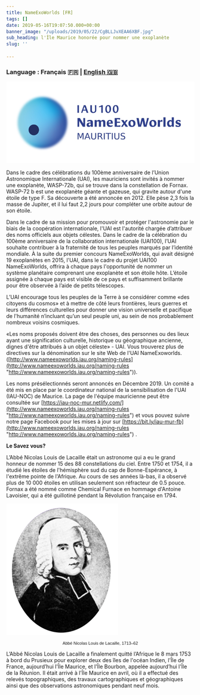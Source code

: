 ```yaml
---
title: NameExoWorlds [FR]
tags: []
date: 2019-05-16T19:07:50.000+00:00
banner_image: "/uploads/2019/05/22/CgBLLJvXEAA6XBF.jpg"
sub_heading: l'Île Maurice honorée pour nommer une exoplanète
slug: ''

---
```

### Language : **Français 🇫🇷** | [English 🇬🇧](/activities/nameexoworlds/)

![](/uploads/2019/06/12/nameexomur.jpg)

Dans le cadre des célébrations du 100ème anniversaire de l’Union Astronomique Internationale (UAI), les mauriciens sont invités à nommer une exoplanète, WASP-72b, qui se trouve dans la constellation de Fornax. WASP-72 b est une exoplanète géante et gazeuse, qui gravite autour d'une étoile de type F. Sa découverte a été annoncée en 2012. Elle pèse 2,3 fois la masse de Jupiter, et il lui faut 2,2 jours pour compléter une orbite autour de son étoile.

Dans le cadre de sa mission pour promouvoir et protéger l'astronomie par le biais de la coopération internationale, l'UAI est l'autorité chargée d’attribuer des noms officiels aux objets célestes. Dans le cadre de la célébration du 100ème anniversaire de la collaboration internationale (UAI100), l’UAI souhaite contribuer à la fraternité de tous les peuples marqués par l’identité mondiale. À la suite du premier concours NameExoWorlds, qui avait désigné 19 exoplanètes en 2015, l'UAI, dans le cadre du projet UAI100 NameExoWorlds, offrira à chaque pays l'opportunité de nommer un système planétaire comprenant une exoplanète et son étoile hôte. L’étoile assignée à chaque pays est visible de ce pays et suffisamment brillante pour être observée à l’aide de petits télescopes.

L’UAI encourage tous les peuples de la Terre à se considérer comme «des citoyens du cosmos» et à mettre de côté leurs frontières, leurs guerres et leurs différences culturelles pour donner une vision universelle et pacifique de l'humanité n’incluant qu’un seul peuple uni, au sein de nos probablement nombreux voisins cosmiques.

«Les noms proposés doivent être des choses, des personnes ou des lieux ayant une signification culturelle, historique ou géographique ancienne, dignes d'être attribués à un objet céleste» - UAI. Vous trouverez plus de directives sur la dénomination sur le site Web de l'UAI NameExoworlds. ([http://www.nameexoworlds.iau.org/naming-rules](http://www.nameexoworlds.iau.org/naming-rules "http://www.nameexoworlds.iau.org/naming-rules")).

Les noms présélectionnés seront annoncés en Décembre 2019. Un comité a été mis en place par le coordinateur national de la sensibilisation de l'UAI (IAU-NOC) de Maurice. La page de l'équipe mauricienne peut être consultée sur [https://iau-noc-mur.netlify.com/](http://www.nameexoworlds.iau.org/naming-rules "http://www.nameexoworlds.iau.org/naming-rules") et vous pouvez suivre notre page Facebook pour les mises à jour sur [https://bit.ly/iau-mur-fb](http://www.nameexoworlds.iau.org/naming-rules "http://www.nameexoworlds.iau.org/naming-rules") .

**Le Savez vous?**

L’Abbé Nicolas Louis de Lacaille était un astronome qui a eu le grand honneur de nommer 15 des 88 constellations du ciel. Entre 1750 et 1754, il a étudié les étoiles de l'hémisphère sud du cap de Bonne-Espérance, à l'extrême pointe de l'Afrique. Au cours de ses années là-bas, il a observé plus de 10 000 étoiles en utilisan seulement son réfracteur de 0.5 pouce. Fornax a été nommé comme Chemical Furnace en hommage d'Antoine Lavoisier, qui a été guillotiné pendant la Révolution française en 1794.

![The Abbé Nicolas Louis de Lacaille, 1713–62.](/uploads/2019/06/12/Lacaille.png "The Abbé Nicolas Louis de Lacaille, 1713–62.")

<p style=" font-size: 80%;font-family: Verdana, Arial,sans-serif; text-align: center; ">Abbé Nicolas Louis de Lacaille, 1713–62</p>

L’Abbé Nicolas Louis de Lacaille a finalement quitté l’Afrique le 8 mars 1753 à bord du Prusieux pour explorer deux des îles de l'océan Indien, l'Île de France, aujourd’hui l'Île Maurice, et l'Île Bourbon, appelée aujourd’hui l'Île de la Réunion. Il était arrivé à l'Île Maurice en avril, où il a effectué des relevés topographiques, des travaux cartographiques et géographiques ainsi que des observations astronomiques pendant neuf mois.